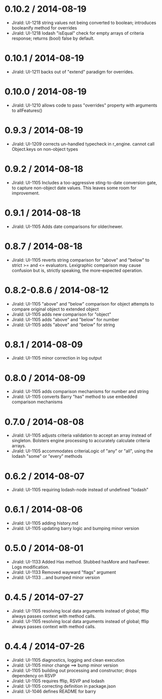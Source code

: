 0.10.2 / 2014-08-19
========================
 * JiraId: UI-1218 string values not being converted to boolean; introduces booleanify method for overrides
 * JiraId: UI-1218 lodash "isEqual" check for empty arrays of criteria response; returns (bool) false by default.

0.10.1 / 2014-08-19
========================
 * JiraId: UI-1211 backs out of "extend" paradigm for overrides.

0.10.0 / 2014-08-19
========================
 * JiraId: UI-1210 allows code to pass "overrides" property with arguments to allFeatures()

0.9.3 / 2014-08-19
========================
 * JiraId: UI-1209 corrects un-handled typecheck in r_engine.  cannot call Object.keys on non-object types
 
 0.9.2 / 2014-08-18
========================
 * JiraId: UI-1105 Includes a too-aggressive sting-to-date conversion gate, to capture non-object date values.  This leaves some room for improvement.
 
 0.9.1 / 2014-08-18
========================
 * JiraId: UI-1105 Adds date comparisons for older/newer.

0.8.7 / 2014-08-18
========================
 * JiraId: UI-1105 reverts string comparison for "above" and "below" to strict >= and <= evaluators.  Lexigraphic comparison may cause confusion but is, strictly speaking, the more-expected operation.

0.8.2-0.8.6 / 2014-08-12
========================
 * JiraId: UI-1105 "above" and "below" comparison for object attempts to compare original object to extended object
 * JiraId: UI-1105 adds new comparison for "object"
 * JiraId: UI-1105 adds "above" and "below" for number
 * JiraId: UI-1105 adds "above" and "below" for string

0.8.1 / 2014-08-09
==================
 * JiraId: UI-1105 minor correction in log output
 
0.8.0 / 2014-08-09
==================
 * JiraId: UI-1105 adds comparison mechanisms for number and string
 * JiraId: UI-1105 converts Barry "has" method to use embedded comparison mechanisms

0.7.0 / 2014-08-08
==================
 * JiraId: UI-1105 adjusts criteria validation to accept an array instead of singleton.  Bolsters engine processing to accurately calculate criteria arrays.
 * JiraId: UI-1105 accommodates criteriaLogic of "any" or "all", using the lodash "some" or "every" methods
 

0.6.2 / 2014-08-07
==================
 * JiraId: UI-1105 requiring lodash-node instead of undefined "lodash"

0.6.1 / 2014-08-06
==================
 * JiraId: UI-1105 adding history.md
 * JiraId: UI-1105 updating barry logic and bumping minor version

0.5.0 / 2014-08-01
==================

 * JiraId: UI-1133 Added Has method.  Stubbed hasMore and hasFewer.  Logs modification.
 * JiraId: UI-1133 Removed wayward "flags" argument
 * JiraId: UI-1133 ...and bumped minor version

0.4.5 / 2014-07-27
==================

 * JiraId: UI-1105 resolving local data arguments instead of global; fflip always passes context with method calls.
 * JiraId: UI-1105 resolving local data arguments instead of global; fflip always passes context with method calls.

0.4.4 / 2014-07-26
==================
 * JiraId: UI-1105 diagnostics, logging and clean execution
 * JiraId: UI-1105 minor change ==> bump minor version
 * JiraId: UI-1105 building out processing and constructor; drops dependency on RSVP
 * JiraId: UI-1105 requires fflip, RSVP and lodash
 * JiraId: UI-1105 correcting definition in package.json
 * JiraId: UI-1046 defines README for barry